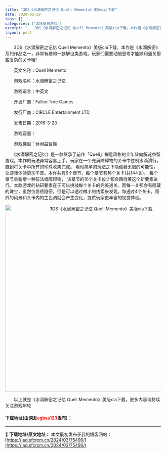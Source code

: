 ```yaml
---
title: "3DS《水滴解密之记忆 Quell Memento》美版cia下载"
date: 2024-03-29
tags: []
categories: ["3DS英日游戏"]
excerpt: "　　3DS《水滴解密之记忆 Quell Memento》美版cia下载，本作是《水滴解密》系列作品之一，非常有趣的一款解谜类游戏。玩家们需要动脑思考才能顺利通关那些复杂的关卡哦! 　　英文名称：Quell Memento 　　游戏名称：水滴解密之记忆 　　游戏语言：中英文 　　开发厂商：Fallen&hellip;"
layout: post
---
```


 <p>　　3DS《水滴解密之记忆 Quell Memento》美版cia下载，本作是《水滴解密》系列作品之一，非常有趣的一款解谜类游戏。玩家们需要动脑思考才能顺利通关那些复杂的关卡哦!</p> <p>　　英文名称：Quell Memento</p> <p>　　游戏名称：水滴解密之记忆</p> <p>　　游戏语言：中英文</p> <p>　　开发厂商：Fallen Tree Games</p> <p>　　发行厂商：CIRCLE Entertainment LTD</p> <p>　　发售日期：2016-3-23</p> <p>　　游戏容量：</p> <p>　　游戏类型：休闲益智类</p> <p>　　《水滴解密之记忆》是一款继承了前作「Quell」禅意风格的全年龄向解谜益智游戏。本作的玩法非常容易上手，玩家在一个充满障碍物的关卡中控制水滴滑行，直到将关卡中所有的珍珠收集完成。 看似简单的玩法之下隐藏著无限的可能性，让游戏体验更加丰富。本作共有9个章节，每个章节有16个关卡(共144关)。 每个章节会新增一种玩法或障碍物， 该章节的16个关卡设计都会围绕著这个新要素进行。本款游戏的钻研要素在于可以挑战每个关卡的完美通关。而每一关都会有隐藏的珠宝，虽然位置很隐密，但是可以透过微小的线索来发现。每通过4个关卡，窗外的风景和关卡内的主色调就会产生变化，提供玩家更丰富的视觉体验。</p> <p align="center"><img align="" border="0" src="https://lad.sfcrom.cn/wp-content/uploads/2024/03/20240329_66063450e7f80.jpg" width="605" alt="3DS《水滴解密之记忆 Quell Memento》美版cia下载" /></p> <p>　　以上就是《水滴解密之记忆 Quell Memento》美版cia下载，更多内容请持续关注游戏年轮</p> <p><h4>下载地址(由网友<font color="red">egbss123</font>发布)：</h4></p> 

---
📖 **下载地址/原文地址：** 本文最初发布于我的博客网站：[https://lad.sfcrom.cn/2024/03/75496/](https://lad.sfcrom.cn/2024/03/75496/)
